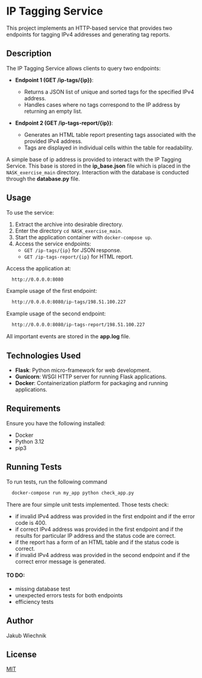 # IP Tagging Service

This project implements an HTTP-based service that provides two endpoints for tagging IPv4 addresses and generating tag reports.

## Description
The IP Tagging Service allows clients to query two endpoints:
- **Endpoint 1 (GET /ip-tags/{ip})**:
  - Returns a JSON list of unique and sorted tags for the specified IPv4 address.
  - Handles cases where no tags correspond to the IP address by returning an empty list.

- **Endpoint 2 (GET /ip-tags-report/{ip})**:
  - Generates an HTML table report presenting tags associated with the provided IPv4 address.
  - Tags are displayed in individual cells within the table for readability.

A simple base of ip address is provided to interact with the IP Tagging Service. This base is stored in the **ip_base.json** file which is placed in the `NASK_exercise_main` directory. Interaction with the database is conducted through the **database.py** file.

## Usage

To use the service:
1. Extract the archive into desirable directory.
2. Enter the directory `cd NASK_exercise_main`.
3. Start the application container with `docker-compose up`.
4. Access the service endpoints:
   - `GET /ip-tags/{ip}` for JSON response.
   - `GET /ip-tags-report/{ip}` for HTML report.

Access the application at:
```bash
  http://0.0.0.0:8080
```
Example usage of the first endpoint:
```bash
  http://0.0.0.0:8080/ip-tags/198.51.100.227
```

Example usage of the second endpoint:
```bash
  http://0.0.0.0:8080/ip-tags-report/198.51.100.227
```


All important events are stored in the **app.log** file.

## Technologies Used

- **Flask**: Python micro-framework for web development.
- **Gunicorn**: WSGI HTTP server for running Flask applications.
- **Docker**: Containerization platform for packaging and running applications.

## Requirements

Ensure you have the following installed:
- Docker
- Python 3.12
- pip3

## Running Tests

To run tests, run the following command

```bash
  docker-compose run my_app python check_app.py
```

There are four simple unit tests implemented. Those tests check:
- if invalid IPv4 address was provided in the first endpoint and if the error code is 400.
- if correct IPv4 address was provided in the first endpoint and if the results for particular IP address and the status code are correct.
- if the report has a form of an HTML table and if the status code is correct.
- if invalid IPv4 address was provided in the second endpoint and if the correct error message is generated.

#### TO DO:
- missing database test 
- unexpected errors tests for both endpoints
- efficiency tests
## Author

Jakub Wiechnik
## License

[MIT](https://choosealicense.com/licenses/mit/)



